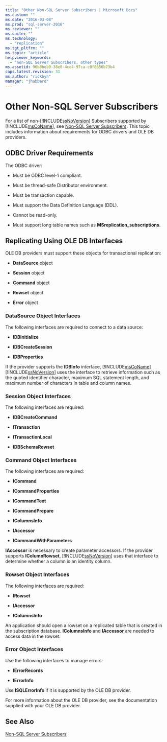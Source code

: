 ```yaml
---
title: "Other Non-SQL Server Subscribers | Microsoft Docs"
ms.custom: ""
ms.date: "2016-03-08"
ms.prod: "sql-server-2016"
ms.reviewer: ""
ms.suite: ""
ms.technology: 
  - "replication"
ms.tgt_pltfrm: ""
ms.topic: "article"
helpviewer_keywords: 
  - "non-SQL Server Subscribers, other types"
ms.assetid: 96b8beb9-38e8-4ce4-97ca-c0f8656b73b4
caps.latest.revision: 31
ms.author: "rickbyh"
manager: "jhubbard"
---
```

# Other Non-SQL Server Subscribers
  For a list of non-[!INCLUDE[ssNoVersion](../../../advanced-analytics/r-services/includes/ssnoversion-md.md)] Subscribers supported by [!INCLUDE[msCoName](../../../advanced-analytics/r-services/tutorials/includes/msconame-md.md)], see [Non-SQL Server Subscribers](../../../relational-databases/replication/non-sql/non-sql-server-subscribers.md). This topic includes information about requirements for ODBC drivers and OLE DB providers.  
  
## ODBC Driver Requirements  
 The ODBC driver:  
  
-   Must be ODBC level-1 compliant.  
  
-   Must be thread-safe Distributor environment.  
  
-   Must be transaction capable.  
  
-   Must support the Data Definition Language (DDL).  
  
-   Cannot be read-only.  
  
-   Must support long table names such as **MSreplication_subscriptions**.  
  
## Replicating Using OLE DB Interfaces  
 OLE DB providers must support these objects for transactional replication:  
  
-   **DataSource** object  
  
-   **Session** object  
  
-   **Command** object  
  
-   **Rowset** object  
  
-   **Error** object  
  
### DataSource Object Interfaces  
 The following interfaces are required to connect to a data source:  
  
-   **IDBInitialize**  
  
-   **IDBCreateSession**  
  
-   **IDBProperties**  
  
 If the provider supports the **IDBInfo** interface, [!INCLUDE[msCoName](../../../advanced-analytics/r-services/tutorials/includes/msconame-md.md)] [!INCLUDE[ssNoVersion](../../../advanced-analytics/r-services/includes/ssnoversion-md.md)] uses the interface to retrieve information such as the quoted identifier character, maximum SQL statement length, and maximum number of characters in table and column names.  
  
### Session Object Interfaces  
 The following interfaces are required:  
  
-   **IDBCreateCommand**  
  
-   **ITransaction**  
  
-   **ITransactionLocal**  
  
-   **IDBSchemaRowset**  
  
### Command Object Interfaces  
 The following interfaces are required:  
  
-   **ICommand**  
  
-   **ICommandProperties**  
  
-   **ICommandText**  
  
-   **ICommandPrepare**  
  
-   **IColumnsInfo**  
  
-   **IAccessor**  
  
-   **ICommandWithParameters**  
  
 **IAccessor** is necessary to create parameter accessors. If the provider supports **IColumnRowset**, [!INCLUDE[ssNoVersion](../../../advanced-analytics/r-services/includes/ssnoversion-md.md)] uses that interface to determine whether a column is an identity column.  
  
### Rowset Object Interfaces  
 The following interfaces are required:  
  
-   **IRowset**  
  
-   **IAccessor**  
  
-   **IColumnsInfo**  
  
 An application should open a rowset on a replicated table that is created in the subscription database. **IColumnsInfo** and **IAccessor** are needed to access data in the rowset.  
  
### Error Object Interfaces  
 Use the following interfaces to manage errors:  
  
-   **IErrorRecords**  
  
-   **IErrorInfo**  
  
 Use **ISQLErrorInfo** if it is supported by the OLE DB provider.  
  
 For more information about the OLE DB provider, see the documentation supplied with your OLE DB provider.  
  
## See Also  
 [Non-SQL Server Subscribers](../../../relational-databases/replication/non-sql/non-sql-server-subscribers.md)  
  
  